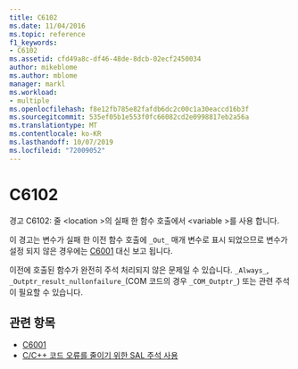 ```yaml
---
title: C6102
ms.date: 11/04/2016
ms.topic: reference
f1_keywords:
- C6102
ms.assetid: cfd49a8c-df46-48de-8dcb-02ecf2450034
author: mikeblome
ms.author: mblome
manager: markl
ms.workload:
- multiple
ms.openlocfilehash: f8e12fb785e82fafdb6dc2c00c1a30eaccd16b3f
ms.sourcegitcommit: 535ef05b1e553f0fc66082cd2e0998817eb2a56a
ms.translationtype: MT
ms.contentlocale: ko-KR
ms.lasthandoff: 10/07/2019
ms.locfileid: "72009052"
---
```

# <a name="c6102"></a>C6102
경고 C6102: 줄 \<location >의 실패 한 함수 호출에서 \<variable >를 사용 합니다.

 이 경고는 변수가 실패 한 이전 함수 호출에 `_Out_` 매개 변수로 표시 되었으므로 변수가 설정 되지 않은 경우에는 [C6001](../code-quality/c6001.md) 대신 보고 됩니다.

 이전에 호출된 함수가 완전히 주석 처리되지 않은 문제일 수 있습니다. `_Always_`, `_Outptr_result_nullonfailure_`(COM 코드의 경우 `_COM_Outptr_`) 또는 관련 주석이 필요할 수 있습니다.

## <a name="see-also"></a>관련 항목

- [C6001](../code-quality/c6001.md)
- [C/C++ 코드 오류를 줄이기 위한 SAL 주석 사용](../code-quality/using-sal-annotations-to-reduce-c-cpp-code-defects.md)